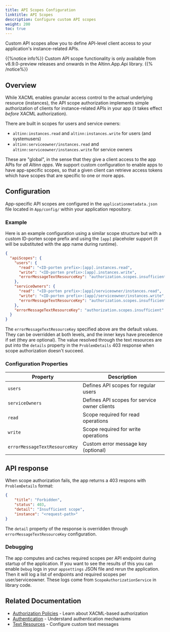 ```yaml
---
title: API Scopes Configuration
linktitle: API Scopes
description: Configure custom API scopes
weight: 200
toc: true
---
```


Custom API scopes allow you to define API-level client access to your application's instance-related APIs.

{{%notice info%}}
Custom API scope functionality is only available from v8.9.0-preview releases and onwards in the Altinn.App.Api library.
{{% /notice%}}

## Overview

While XACML enables granular access control to the actual underlying resource (instances), the API scope authorization implements
simple authorization of clients for instance-related APIs in your app (it takes effect _before_ XACML authorization).

There are built in scopes for users and service owners:
* `altinn:instances.read` and `altinn:instances.write` for users (and systemusers)
* `altinn:serviceowner/instances.read` and `altinn:serviceowner/instances.write` for service owners

These are "global", in the sense that they give a client access to the app APIs for _all Altinn apps_.
We support custom configuration to enable apps to have app-specific scopes, so that a given client can retrieve
access tokens which have scopes that are specific to one or more apps.

## Configuration

App-specific API scopes are configured in the `applicationmetadata.json` file located in `App/config/` within your application repository.

### Example

Here is an example configuration using a similar scope structure but with a custom ID-porten scope prefix
and using the `[app]` placeholer support (it will be substituted with the app name during runtime).

```json
{
  "apiScopes": {
    "users": {
      "read": "<ID-porten prefix>:[app].instances.read",
      "write": "<ID-porten prefix>:[app].instances.write",
      "errorMessageTextResourceKey": "authorization.scopes.insufficient"
    },
    "serviceOwners": {
      "read": "<ID-porten prefix>:[app]/serviceowner/instances.read",
      "write": "<ID-porten prefix>:[app]/serviceowner/instances.write",
      "errorMessageTextResourceKey": "authorization.scopes.insufficient"
    },
    "errorMessageTextResourceKey": "authorization.scopes.insufficient"
  }
}
```

The `errorMessageTextResourceKey` specified above are the default values.
They can be overridden at both levels, and the inner keys have precedence if set (they are optional).
The value resolved through the text resources are put into the `details` property in the `ProblemDetails` 403 response
when scope authorization doesn't succeed.

### Configuration Properties

| Property | Description |
|----------|-------------|
| `users` | Defines API scopes for regular users |
| `serviceOwners` | Defines API scopes for service owner clients |
| `read` | Scope required for read operations |
| `write` | Scope required for write operations |
| `errorMessageTextResourceKey` | Custom error message key (optional) |

## API response

When scope authorization fails, the app returns a 403 respons with `ProblemDetails` format:

```json
{
    "title": "Forbidden",
    "status": 403,
    "detail": "Insufficient scope",
    "instance": "<request-path>"
}
```

The `detail` property of the response is overridden through `errorMessageTextResourceKey` configuration.

### Debugging

The app computes and caches required scopes per API endpoint during startup of the application.
If you want to see the results of this you can enable `Debug` logs in your `appsettings` JSON file
and rerun the application. Then it will log a list of endpoints and required scopes per user/serviceowner.
These logs come from `ScopeAuthorizationService` in library code.

## Related Documentation

- [Authorization Policies](../) - Learn about XACML-based authorization
- [Authentication](../../../api/auth/) - Understand authentication mechanisms
- [Text Resources](../../../ux/texts/) - Configure custom text messages